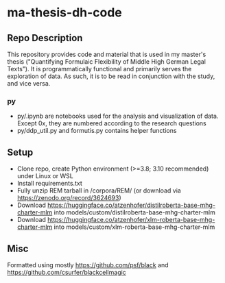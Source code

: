 # ma-thesis-dh-code
## Repo Description
This repository provides code and material that is used in my master's thesis ("Quantifying Formulaic Flexibility of Middle High German Legal Texts"). It is programmatically functional and primarily serves the exploration of data. As such, it is to be read in conjunction with the study, and vice versa.

### py
* py/.ipynb are notebooks used for the analysis and visualization of data. Except 0x, they are numbered according to the research questions
* py/ddp_util.py and formutis.py contains helper functions

## Setup
* Clone repo, create Python environment (>=3.8; 3.10 recommended) under Linux or WSL
* Install requirements.txt
* Fully unzip REM tarball in /corpora/REM/ (or download via https://zenodo.org/record/3624693)
* Download https://huggingface.co/atzenhofer/distilroberta-base-mhg-charter-mlm into models/custom/distilroberta-base-mhg-charter-mlm
* Download https://huggingface.co/atzenhofer/xlm-roberta-base-mhg-charter-mlm into models/custom/xlm-roberta-base-mhg-charter-mlm

## Misc
Formatted using mostly https://github.com/psf/black and https://github.com/csurfer/blackcellmagic
